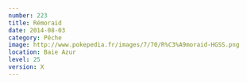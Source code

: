```yaml
---
number: 223
title: Rémoraid
date: 2014-08-03
category: Pêche
image: http://www.pokepedia.fr/images/7/70/R%C3%A9moraid-HGSS.png
location: Baie Azur
level: 25
version: X
---
```

